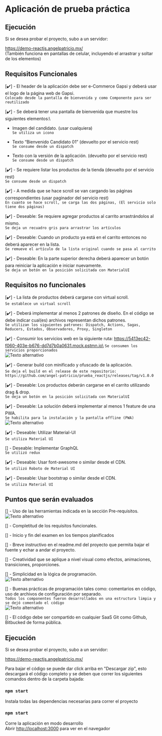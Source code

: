 
# Aplicación de prueba práctica
## Ejecución

Si se desea probar el proyecto, subo a un servidor:

https://demo-reactjs.angelpatricio.mx/ \
(También funciona en pantallas de celular, incluyendo el arrastrar y soltar de los elementos)

## Requisitos Funcionales


[✔️] - El header de la aplicación debe ser e-Commerce Gapsi y deberá usar el logo de la página web de Gapsi.\
`Colocado desde la pantalla de bienvenida y como Componente para ser reutilizado`

[✔️] - Se deberá tener una pantalla de bienvenida que muestre los siguientes elementos:\

- Imagen del candidato. (usar cualquiera)\
`Se utiliza un icono`

- Texto “Bienvenido Candidato 01” (devuelto por el servicio rest)\
`Se consume desde un dispatch`

- Texto con la versión de la aplicación. (devuelto por el servicio rest)\
`Se consume desde un dispatch`

[✔️] - Se requiere listar los productos de la tienda (devuelto por el servicio rest)\
`Se consume desde un dispatch`

[✔️] - A medida que se hace scroll se van cargando las páginas correspondientes (usar paginador del servicio rest)\
`En cuanto se hace scroll, se carga las dos páginas, (El servicio solo tiene dos páginas)`

[✔️] - Deseable: Se requiere agregar productos al carrito arrastrándolos al mismo.\
`Se deja un recuadro gris para arrastrar los artículos`

[✔️] - Deseable: Cuando un producto ya está en el carrito entonces no deberá aparecer en la lista.\
`Se remueve el artículo de la lista original cuando se pasa al carrito`

[✔️] - Deseable: En la parte superior derecha deberá aparecer un botón para reiniciar la aplicación e iniciar nuevamente.\
`Se deja un botón en la posición solicitada con MaterialUI`

## Requisitos no funcionales

[✔️] - La lista de productos deberá cargarse con virtual scroll.\
`Se establece un virtual scroll`

[✔️] - Deberá implementar al menos 2 patrones de diseño. En el código se debe indicar cual(es) archivos representan dichos patrones.\
`Se utilizan los siguientes patrones: Dispatch, Actions, Sagas, Reducers, Estados, Observadores, Proxy, Singleton`

[✔️] - Consumir los servicios web en la siguiente ruta: https://5413ec42-f060-403e-b676-dd7d7b0a0631.mock.pstmn.io\
`Se consumen los servicios proporcionados`\
![Texto alternativo](https://angelpatricio.mx/images/6.png)

[✔️] - Generar build con minificado y ofuscado de la aplicación.\
`Se deja el build en el release de este repositorio: https://github.com/angel-patricio/prueba_reactjs/releases/tag/v1.0.0`

[✔️] - Deseable: Los productos deberán cargarse en el carrito utilizando drag & drop.\
`Se deja un botón en la posición solicitada con MaterialUI`

[✔️] - Deseable: La solución deberá implementar al menos 1 feature de una PWA.\
`Se habilita para la instalación y la pantalla offline (PWA)`\
![Texto alternativo](https://angelpatricio.mx/images/5.png)

[✔️] - Deseable: Utilizar Material-UI\
`Se utiliza Material UI`

[] - Deseable: Implementar GraphQL\
`Se utilizó redux`

[✔️] - Deseable: Usar font-awesome o similar desde el CDN.\
`Se utilizó Roboto de Material UI`

[✔️] - Deseable: Usar bootstrap o similar desde el CDN.\
`Se utiliza Material UI`

## Puntos que serán evaluados
[] - Uso de las herramientas indicada en la sección Pre-requisitos.\
![Texto alternativo](https://angelpatricio.mx/images/4.png)

[] - Completitud de los requisitos funcionales.

[] - Inicio y fin del examen en los tiempos planificados

[] - Breve instructivo en el readme.md del proyecto que permita bajar el fuente y echar a andar el proyecto.

[] - Creatividad que se aplique a nivel visual como efectos, animaciones, transiciones, proporciones.

[] - Simplicidad en la lógica de programación.\
![Texto alternativo](https://angelpatricio.mx/images/2.png)

[] - Buenas prácticas de programación tales como: comentarios en código, uso de archivos de configuración por separado.\
`Todos los componentes fueron desarrollados en una estructura limpia y se dejó comentado el código`\
![Texto alternativo](https://angelpatricio.mx/images/3.png)


[] - El código debe ser compartido en cualquier SaaS Git como Github, Bitbucked de forma pública.

## Ejecución

Si se desea probar el proyecto, subo a un servidor:

https://demo-reactjs.angelpatricio.mx/

Para bajar el código se puede dar click arriba en "Descargar zip", esto descargará el código completo y se deben que correr los siguientes comandos dentro de la carpeta bajada:

### `npm start`

Instala todas las dependencias necesarias para correr el proyecto

### `npm start`

Corre la aplicación en modo desarrollo\
Abrir [http://localhost:3000](http://localhost:3000) para ver en el navegador
